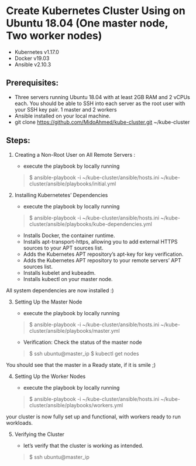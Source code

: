 
# Create Kubernetes Cluster Using on Ubuntu 18.04 (One master node, Two worker nodes)
 - Kubernetes v1.17.0
 - Docker v19.03
 - Ansible v2.10.3

## Prerequisites:

- Three servers running Ubuntu 18.04 with at least 2GB RAM and 2 vCPUs each. You should be able to SSH into each server as the root user with your SSH key pair.
        1 master and 2 workers
- Ansible installed on your local machine.
- git clone https://github.com/MidoAhmed/kube-cluster.git ~/kube-cluster

## Steps:

1. Creating a Non-Root User on All Remote Servers :
    * execute the playbook by locally running
    > $ ansible-playbook -i ~/kube-cluster/ansible/hosts.ini ~/kube-cluster/ansible/playbooks/initial.yml

2.  Installing Kubernetetes’ Dependencies
    * execute the playbook by locally running
    > $ ansible-playbook -i ~/kube-cluster/ansible/hosts.ini ~/kube-cluster/ansible/playbooks/kube-dependencies.yml

    - Installs Docker, the container runtime.
    - Installs apt-transport-https, allowing you to add external HTTPS sources to your APT sources list.
    - Adds the Kubernetes APT repository’s apt-key for key verification.
    - Adds the Kubernetes APT repository to your remote servers’ APT sources list.
    - Installs kubelet and kubeadm.
    - Installs kubectl on your master node.
    
 All system dependencies are now installed :)

3. Setting Up the Master Node

    * execute the playbook by locally running
    > $ ansible-playbook -i ~/kube-cluster/ansible/hosts.ini ~/kube-cluster/ansible/playbooks/master.yml

    * Verification: Check the status of the master node
    > $ ssh ubuntu@master_ip 
    > $ kubectl get nodes

You should see that the master in a Ready state, if it is smile ;)

4. Setting Up the Worker Nodes

    * execute the playbook by locally running
    > $ ansible-playbook -i ~/kube-cluster/ansible/hosts.ini ~/kube-cluster/ansible/playbooks/workers.yml
    
your cluster is now fully set up and functional, with workers ready to run workloads. 

5. Verifying the Cluster
    
    * let’s verify that the cluster is working as intended.
    > $ ssh ubuntu@master_ip